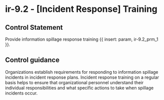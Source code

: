 # ir-9.2 - \[Incident Response\] Training

## Control Statement

Provide information spillage response training {{ insert: param, ir-9.2_prm_1 }}.

## Control guidance

Organizations establish requirements for responding to information spillage incidents in incident response plans. Incident response training on a regular basis helps to ensure that organizational personnel understand their individual responsibilities and what specific actions to take when spillage incidents occur.
